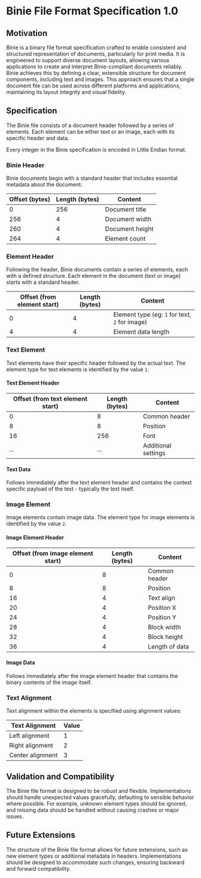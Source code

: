# Binie File Format Specification 1.0

## Motivation

Binie is a binary file format specification crafted to enable consistent and structured representation of documents, particularly for print media.
It is engineered to support diverse document layouts, allowing various applications to create and interpret Binie-compliant documents reliably. Binie achieves this by defining a clear, extensible structure for document components, including text and images.
This approach ensures that a single document file can be used across different platforms and applications, maintaining its layout integrity and visual fidelity.

## Specification

The Binie file consists of a document header followed by a series of elements. Each element can be either text or an image, each with its specific header and data.

Every integer in the Binie specification is encoded in Little Endian format.

### Binie Header

Binie documents begin with a standard header that includes essential metadata about the document:

| Offset (bytes) | Length (bytes) | Content         |
| -------------- | -------------- | --------------- |
| 0              | 256            | Document title  |
| 256            | 4              | Document width  |
| 260            | 4              | Document height |
| 264            | 4              | Element count   |

### Element Header

Following the header, Binie documents contain a series of elements, each with a defined structure.
Each element in the document (text or image) starts with a standard header.

| Offset (from element start) | Length (bytes) | Content                                        |
| --------------------------- | -------------- | ---------------------------------------------- |
| 0                           | 4              | Element type (eg: `1` for text, `2` for image) |
| 4                           | 4              | Element data length                            |

### Text Element

Text elements have their specific header followed by the actual text.
The element type for text elements is identified by the value `1`.

#### Text Element Header

| Offset (from text element start) | Length (bytes) | Content             |
| -------------------------------- | -------------- | ------------------- |
| 0                                | 8              | Common header       |
| 8                                | 8              | Position            |
| 16                               | 256            | Font                |
| ...                              | ...            | Additional settings |

#### Text Data

Follows immediately after the text element header and contains the context specific payload of the text - typically the text itself.

### Image Element

Image elements contain image data.
The element type for image elements is identified by the value `2`.

#### Image Element Header

| Offset (from image element start) | Length (bytes) | Content        |
| --------------------------------- | -------------- | -------------- |
| 0                                 | 8              | Common header  |
| 8                                 | 8              | Position       |
| 16                                | 4              | Text align     |
| 20                                | 4              | Position X     |
| 24                                | 4              | Position Y     |
| 28                                | 4              | Block width    |
| 32                                | 4              | Block height   |
| 36                                | 4              | Length of data |

#### Image Data

Follows immediately after the image element header that contains the binary contents of the image itself.

### Text Alignment

Text alignment within the elements is specified using alignment values:

| Text Alignment   | Value |
| ---------------- | ----- |
| Left alignment   | 1     |
| Right alignment  | 2     |
| Center alignment | 3     |

## Validation and Compatibility

The Binie file format is designed to be robust and flexible. Implementations should handle unexpected values gracefully, defaulting to sensible behavior where possible. For example, unknown element types should be ignored, and missing data should be handled without causing crashes or major issues.

## Future Extensions

The structure of the Binie file format allows for future extensions, such as new element types or additional metadata in headers. Implementations should be designed to accommodate such changes, ensuring backward and forward compatibility.
